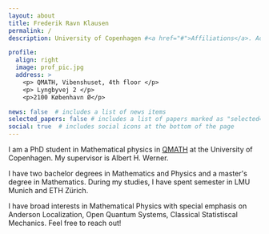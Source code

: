 ```yaml
---
layout: about
title: Frederik Ravn Klausen
permalink: /
description: University of Copenhagen #<a href="#">Affiliations</a>. Address. Contacts. Moto. Etc.

profile:
  align: right
  image: prof_pic.jpg
  address: >
    <p> QMATH, Vibenshuset, 4th floor </p>
    <p> Lyngbyvej 2 </p>
    <p>2100 København Ø</p>

news: false  # includes a list of news items
selected_papers: false # includes a list of papers marked as "selected={true}"
social: true  # includes social icons at the bottom of the page
---
```


 I am a PhD student in Mathematical physics in [QMATH](https://qmath.ku.dk) at the University of Copenhagen. My supervisor is Albert H. Werner. 
 
 I have two bachelor degrees in Mathematics and Physics and a master's degree in Mathematics. 
 During my studies, I have spent semester in LMU Munich and ETH Zürich. 

I  have broad interests in Mathematical Physics with special emphasis on Anderson Localization, Open Quantum Systems, Classical Statistiscal Mechanics. 
Feel free to reach out! 